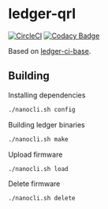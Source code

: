 # ledger-qrl

[![CircleCI](https://circleci.com/gh/ZondaX/ledger-qrl.svg?style=shield&circle-token=6866f1c72526ab06cc6224262647fe5f4a73c237)](https://circleci.com/gh/ZondaX/ledger-qrl)
[![Codacy Badge](https://api.codacy.com/project/badge/Grade/f65e5f5f429b46579ae539be28d08695)](https://www.codacy.com/app/ZondaX/ledger-qrl?utm_source=github.com&amp;utm_medium=referral&amp;utm_content=jleni/ledger-qrl&amp;utm_campaign=Badge_Grade)

Based on [ledger-ci-base](https://github.com/jleni/ledger-ci-base).


## Building

Installing dependencies
```bash
./nanocli.sh config
```  

Building ledger binaries
```bash
./nanocli.sh make
```  

Upload firmware
```bash
./nanocli.sh load
```  

Delete firmware
```bash
./nanocli.sh delete
```  
